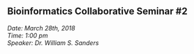 ## Bioinformatics Collaborative Seminar #2

_Date: March 28th, 2018    
Time: 1:00 pm  
Speaker: Dr. William S. Sanders_


